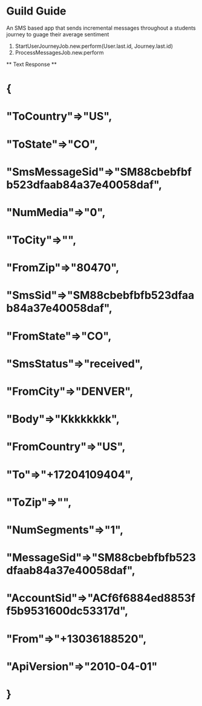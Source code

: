 # Guild Guide

An SMS based app that sends incremental messages throughout a students journey to guage their average sentiment


1. StartUserJourneyJob.new.perform(User.last.id, Journey.last.id)
2. ProcessMessagesJob.new.perform



** Text Response **
# {
#   "ToCountry"=>"US", 
#   "ToState"=>"CO", 
#   "SmsMessageSid"=>"SM88cbebfbfb523dfaab84a37e40058daf", 
#   "NumMedia"=>"0", 
#   "ToCity"=>"", 
#   "FromZip"=>"80470", 
#   "SmsSid"=>"SM88cbebfbfb523dfaab84a37e40058daf", 
#   "FromState"=>"CO", 
#   "SmsStatus"=>"received", 
#   "FromCity"=>"DENVER", 
#   "Body"=>"Kkkkkkkk", 
#   "FromCountry"=>"US", 
#   "To"=>"+17204109404", 
#   "ToZip"=>"", 
#   "NumSegments"=>"1", 
#   "MessageSid"=>"SM88cbebfbfb523dfaab84a37e40058daf", 
#   "AccountSid"=>"ACf6f6884ed8853ff5b9531600dc53317d", 
#   "From"=>"+13036188520", 
#   "ApiVersion"=>"2010-04-01"
# }